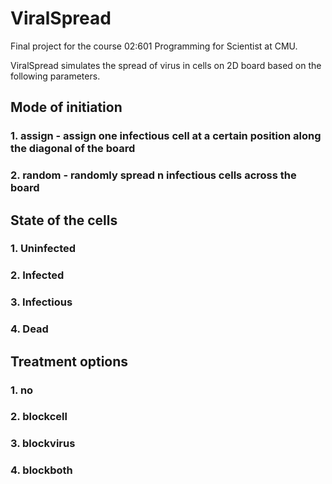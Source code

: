 # ViralSpread
Final project for the course 02:601 Programming for Scientist at CMU.

ViralSpread simulates the spread of virus in cells on 2D board based on the following parameters.

## Mode of initiation
### 1. assign - assign one infectious cell at a certain position along the diagonal of the board
### 2. random - randomly spread n infectious cells across the board

## State of the cells
### 1. Uninfected
### 2. Infected
### 3. Infectious
### 4. Dead

## Treatment options
### 1. no
### 2. blockcell
### 3. blockvirus
### 4. blockboth
